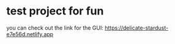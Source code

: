 # test project for fun
you can check out the link for the GUI: 
    https://delicate-stardust-e7e56d.netlify.app